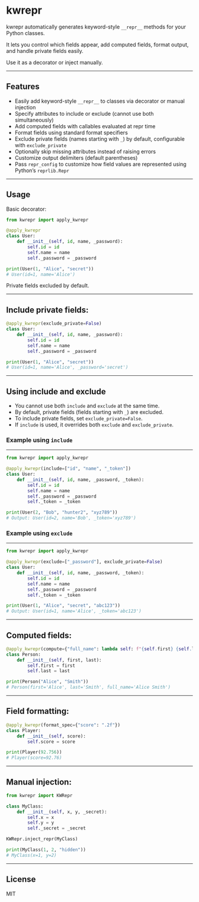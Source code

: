 # kwrepr

kwrepr automatically generates keyword-style `__repr__` methods for your Python classes.

It lets you control which fields appear, add computed fields, format output, and handle private fields easily.

Use it as a decorator or inject manually.

---

## Features

- Easily add keyword-style `__repr__` to classes via decorator or manual injection  
- Specify attributes to include or exclude (cannot use both simultaneously)  
- Add computed fields with callables evaluated at repr time  
- Format fields using standard format specifiers  
- Exclude private fields (names starting with `_`) by default, configurable with `exclude_private`  
- Optionally skip missing attributes instead of raising errors  
- Customize output delimiters (default parentheses)  
- Pass `repr_config` to customize how field values are represented using Python’s `reprlib.Repr`

---

## Usage

Basic decorator:

```python
from kwrepr import apply_kwrepr

@apply_kwrepr
class User:
    def __init__(self, id, name, _password):
        self.id = id
        self.name = name
        self._password = _password

print(User(1, "Alice", "secret"))
# User(id=1, name='Alice')
```

Private fields excluded by default.

---

## Include private fields:

```python
@apply_kwrepr(exclude_private=False)
class User:
    def __init__(self, id, name, _password):
        self.id = id
        self.name = name
        self._password = _password

print(User(1, "Alice", "secret"))
# User(id=1, name='Alice', _password='secret')
```
---

## Using include and exclude

- You cannot use both `include` and `exclude` at the same time.
- By default, private fields (fields starting with `_`) are excluded.
- To include private fields, set `exclude_private=False`.
- If `include` is used, it overrides both `exclude` and `exclude_private`.

### Example using `include`
------------------------

```python
from kwrepr import apply_kwrepr

@apply_kwrepr(include=["id", "name", "_token"])
class User:
    def __init__(self, id, name, _password, _token):
        self.id = id
        self.name = name
        self._password = _password
        self._token = _token

print(User(2, "Bob", "hunter2", "xyz789"))
# Output: User(id=2, name='Bob', _token='xyz789')
```

### Example using `exclude`
------------------------

```python
from kwrepr import apply_kwrepr

@apply_kwrepr(exclude=["_password"], exclude_private=False)
class User:
    def __init__(self, id, name, _password, _token):
        self.id = id
        self.name = name
        self._password = _password
        self._token = _token

print(User(1, "Alice", "secret", "abc123"))
# Output: User(id=1, name='Alice', _token='abc123')
```
---

## Computed fields:

```python
@apply_kwrepr(compute={"full_name": lambda self: f"{self.first} {self.last}"})
class Person:
    def __init__(self, first, last):
        self.first = first
        self.last = last

print(Person("Alice", "Smith"))
# Person(first='Alice', last='Smith', full_name='Alice Smith')
```

---

## Field formatting:

```python
@apply_kwrepr(format_spec={"score": ".2f"})
class Player:
    def __init__(self, score):
        self.score = score

print(Player(92.756))
# Player(score=92.76)
```

---

## Manual injection:

```python
from kwrepr import KWRepr

class MyClass:
    def __init__(self, x, y, _secret):
        self.x = x
        self.y = y
        self._secret = _secret

KWRepr.inject_repr(MyClass)

print(MyClass(1, 2, "hidden"))
# MyClass(x=1, y=2)
```

---

## License

MIT
